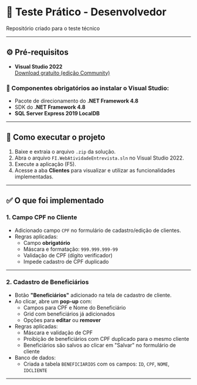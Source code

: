 ﻿# 🧪 Teste Prático - Desenvolvedor

Repositório criado para o teste técnico

---

## ⚙️ Pré-requisitos

- **Visual Studio 2022**  
  [Download gratuito (edição Community)](https://visualstudio.microsoft.com/pt-br/downloads/)

### 🔧 Componentes obrigatórios ao instalar o Visual Studio:

- Pacote de direcionamento do **.NET Framework 4.8**
- SDK do **.NET Framework 4.8**
- **SQL Server Express 2019 LocalDB**

---

## 🚀 Como executar o projeto

1. Baixe e extraia o arquivo `.zip` da solução.
2. Abra o arquivo `FI.WebAtividadeEntrevista.sln` no Visual Studio 2022.
3. Execute a aplicação (F5).
4. Acesse a aba **Clientes** para visualizar e utilizar as funcionalidades implementadas.

---

## ✅ O que foi implementado

### 1. Campo CPF no Cliente

- Adicionado campo `CPF` no formulário de cadastro/edição de clientes.
- Regras aplicadas:
  - Campo **obrigatório**
  - Máscara e formatação: `999.999.999-99`
  - Validação de CPF (dígito verificador)
  - Impede cadastro de CPF duplicado

---

### 2. Cadastro de Beneficiários

- Botão **"Beneficiários"** adicionado na tela de cadastro de cliente.
- Ao clicar, abre um **pop-up** com:
  - Campos para CPF e Nome do Beneficiário
  - Grid com beneficiários já adicionados
  - Opções para **editar** ou **remover**
- Regras aplicadas:
  - Máscara e validação de CPF
  - Proibição de beneficiários com CPF duplicado para o mesmo cliente
  - Beneficiários são salvos ao clicar em "Salvar" no formulário de cliente
- Banco de dados:
  - Criada a tabela `BENEFICIARIOS` com os campos: `ID`, `CPF`, `NOME`, `IDCLIENTE`

---